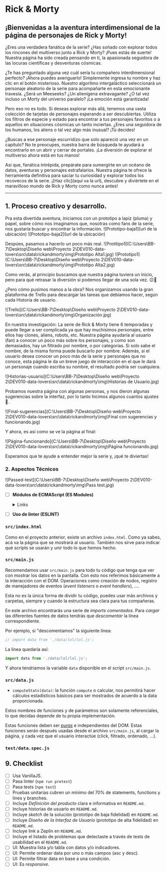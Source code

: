 # Rick & Morty

## ¡Bienvenidas a la aventura interdimensional de la página de personajes de Rick y Morty!

¿Eres una verdadera fanática de la serie? ¿Has soñado con explorar todos los rincones del multiverso junto a Rick y Morty? ¡Pues estás de suerte! Nuestra página ha sido creada pensando en ti, la apasionada seguidora de las locuras científicas y desventuras cósmicas.

¿Te has preguntado alguna vez cuál sería tu compañero interdimensional perfecto? ¡Ahora puedes averiguarlo! Simplemente ingresa tu nombre y haz clic en el botón misterioso. Nuestro algoritmo intergaláctico seleccionará un personaje aleatorio de la serie para acompañarte en esta emocionante travesía. ¿Será un Meeseeks? ¿Un alienígena extravagante? ¿O tal vez incluso un Morty del universo paralelo? ¡La emoción está garantizada!

Pero eso no es todo. Si deseas explorar más allá, tenemos una vasta colección de tarjetas de personajes esperando a ser descubiertas. Utiliza los filtros de especie y estado para encontrar a tus personajes favoritos o a aquellos en situaciones cósmicas un tanto inciertas. ¿Eres una seguidora de los humanos, los aliens o tal vez algo más inusual? ¡Tú decides!

¿Buscas a ese personaje escurridizo que solo apareció una vez en un capítulo? No te preocupes, nuestra barra de búsqueda te ayudará a encontrarlo en un abrir y cerrar de portales. ¡La diversión de explorar el multiverso ahora está en tus manos!

Así que, fanática intrépida, prepárate para sumergirte en un océano de datos, aventuras y personajes estrafalarios. Nuestra página te ofrece la herramienta definitiva para saciar tu curiosidad y explorar todos los recovecos de la serie. 
¡[Haz clic](aquí va la url), descubre y diviértete en el maravilloso mundo de Rick y Morty como nunca antes!


***

## 1. Proceso creativo y desarrollo.

Pra esta divertida aventura, iniciamos con un prototipo a lapiz (pluma) y papel, sobre cómo nos imaginamos que, nosotras como fans de la serie, nos gustaría buscar y encontrar la información.
![Prototipo-baja1](url de la ubicación)
![Prototipo-baja2](url de la ubicación)

Despúes, pasamos a hacerlo un poco más real.
![Protitipo1](C:\Users\BB-7\Desktop\Diseño web\Proyecto 2\DEV010-data-lovers\src\data\rickandmorty\img\Prototipo Alta1.jpg)
![Prototipo1](C:\Users\BB-7\Desktop\Diseño web\Proyecto 2\DEV010-data-lovers\src\data\rickandmorty\img\Prototipo Alta2.jpg)

Como verás, al principio buscamos que nuestra página tuviera un inicio, pero para qué retrasar la diversión si podemos llegar de una sola vez. 😉🌠

¿Pero cómo pusimos manos a la obra?
Nos organizamos usando la gran plataforma de Trello para descargar las tareas que debíamos hacer, según cada Historia de usuario.

![Trello](C:\Users\BB-7\Desktop\Diseño web\Proyecto 2\DEV010-data-lovers\src\data\rickandmorty\img\Organización.jpg)

En nuestra investigación:
La serie de Rick & Morty tiene 6 temporadas y puede llegar a ser complicada ya que hay muchísimos personajes, entre ellos hay clones, aliens, robots, etc. 
Nuestra página ayudaría al usuario (fan) a conocer un poco más sobre los personajes, y como son demasiados, hay un filtrado por nombre, o por categorías. Si solo sabe el nombre, de la misma forma puede buscarlo por nombre.
Además, si el usuario desea conocer un poco más de la serie y personajes que no conoce, esta página le da un breve juego de interacción en el que le dará un personaje cuando escriba su nombre, el resultado podría ser cualquiera.

![Historias-usuario](C:\Users\BB-7\Desktop\Diseño web\Proyecto 2\DEV010-data-lovers\src\data\rickandmorty\img\Historias de Usuario.jpg)

Probamos nuestra página con algunas personas, y nos dieron algunas sugerencias sobre la interfaz, por lo tanto hicimos algunos cuantos ajustes 🔩.

![Final-sugerencias](C:\Users\BB-7\Desktop\Diseño web\Proyecto 2\DEV010-data-lovers\src\data\rickandmorty\img\Final con sugerencias y funcionando.jpg)

Y ahora, es así como se ve la página al final:

![Página-funcionando](C:\Users\BB-7\Desktop\Diseño web\Proyecto 2\DEV010-data-lovers\src\data\rickandmorty\img\Página funcionando.jpg)

Esperamos que te ayude a entender mejor la serie y, ¡qué te diviertas!

### 2. Aspectos Técnicos

![Passed-test](C:\Users\BB-7\Desktop\Diseño web\Proyecto 2\DEV010-data-lovers\src\data\rickandmorty\img\Pass test.jpg)







- [ ] **Módulos de ECMAScript (ES Modules)**

  <details><summary>Links</summary><p>

  * [import - MDN](https://developer.mozilla.org/es/docs/Web/JavaScript/Reference/Statements/import)
  * [export - MDN](https://developer.mozilla.org/es/docs/Web/JavaScript/Reference/Statements/export)
</p></details>

- [ ] **Uso de linter (ESLINT)**


### `src/index.html`

Como en el proyecto anterior, existe un archivo `index.html`. Como ya sabes,
acá va la página que se mostrará al usuario. También nos sirve para indicar
qué scripts se usarán y unir todo lo que hemos hecho.

### `src/main.js`

Recomendamos usar `src/main.js` para todo tu código que tenga que ver con
mostrar los datos en la pantalla. Con esto nos referimos básicamente a la
interacción con el DOM. Operaciones como creación de nodos, registro de
manejadores de eventos (_event listeners_ o _event handlers_), ....

Esta no es la única forma de dividir tu código, puedes usar más archivos y
carpetas, siempre y cuando la estructura sea clara para tus compañeras.

En este archivo encontrarás una serie de _imports_ _comentados_. Para _cargar_
las diferentes fuentes de datos tendrás que _descomentar_ la línea
correspondiente.

Por ejemplo, si "descomentamos" la siguiente línea:

```js
// import data from './data/lol/lol.js';
```

La línea quedaría así:

```js
import data from './data/lol/lol.js';
```

Y ahora tendríamos la variable `data` disponible en el script `src/main.js`.

### `src/data.js`


* `computeStats(data)`: la función `compute` o calcular, nos permitirá hacer
  cálculos estadísticos básicos para ser mostrados de acuerdo a la data
  proporcionada.

Estos nombres de funciones y de parámetros son solamente referenciales, lo que
decidas depende de tu propia implementación.

Estas funciones deben ser [_puras_](https://medium.com/laboratoria-developers/introducci%C3%B3n-a-la-programaci%C3%B3n-funcional-en-javascript-parte-2-funciones-puras-b99e08c2895d)
e independientes del DOM. Estas funciones serán después usadas desde el archivo
`src/main.js`, al cargar la página, y cada vez que el usuario interactúe (click,
filtrado, ordenado, ...).

### `test/data.spec.js`

## 9. Checklist

* [ ] Usa VanillaJS.
* [ ] Pasa linter (`npm run pretest`)
* [ ] Pasa tests (`npm test`)
* [ ] Pruebas unitarias cubren un mínimo del 70% de statements, functions y
  lines y branches.
* [ ] Incluye _Definición del producto_ clara e informativa en `README.md`.
* [ ] Incluye historias de usuario en `README.md`.
* [ ] Incluye _sketch_ de la solución (prototipo de baja fidelidad) en
  `README.md`.
* [ ] Incluye _Diseño de la Interfaz de Usuario_ (prototipo de alta fidelidad)
  en `README.md`.
* [ ] Incluye link a Zeplin en `README.md`.
* [ ] Incluye el listado de problemas que detectaste a través de tests de
  usabilidad en el `README.md`.
* [ ] UI: Muestra lista y/o tabla con datos y/o indicadores.
* [ ] UI: Permite ordenar data por uno o más campos (asc y desc).
* [ ] UI: Permite filtrar data en base a una condición.
* [ ] UI: Es _responsive_.
